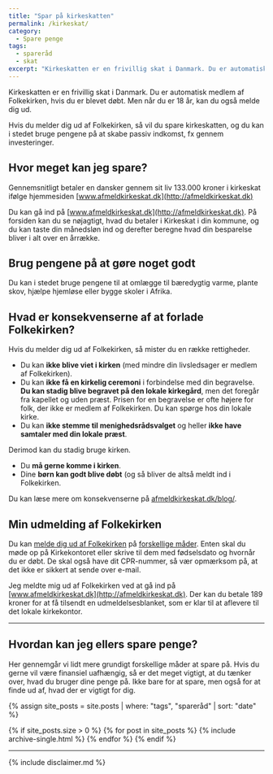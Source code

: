 ```yaml
---
title: "Spar på kirkeskatten"
permalink: /kirkeskat/
category:
  - Spare penge
tags:
  - spareråd
  - skat
excerpt: "Kirkeskatten er en frivillig skat i Danmark. Du er automatisk medlem af Folkekirken, hvis du er blevet døbt. Men når du er 18 år, kan du også melde dig ud. "
---
```


Kirkeskatten er en frivillig skat i Danmark. Du er automatisk medlem af Folkekirken, hvis du er blevet døbt. Men når du er 18 år, kan du også melde dig ud. 

Hvis du melder dig ud af Folkekirken, så vil du spare kirkeskatten, og du kan i stedet bruge pengene på at skabe passiv indkomst, fx gennem investeringer.

## Hvor meget kan jeg spare?

Gennemsnitligt betaler en dansker gennem sit liv 133.000 kroner i kirkeskat ifølge hjemmesiden [www.afmeldkirkeskat.dk](http://afmeldkirkeskat.dk)

Du kan gå ind på [www.afmeldkirkeskat.dk](http://afmeldkirkeskat.dk). På forsiden kan du se nøjagtigt, hvad du betaler i Kirkeskat i din kommune, og du kan taste din månedsløn ind og derefter beregne hvad din besparelse bliver i alt over en årrække.

## Brug pengene på at gøre noget godt

Du kan i stedet bruge pengene til at omlægge til bæredygtig varme, plante skov, hjælpe hjemløse eller bygge skoler i Afrika.

## Hvad er konsekvenserne af at forlade Folkekirken?

Hvis du melder dig ud af Folkekirken, så mister du en række rettigheder.

- Du kan **ikke blive viet i kirken** (med mindre din livsledsager er medlem af Folkekirken).
- Du kan **ikke få en kirkelig ceremoni** i forbindelse med din begravelse. **Du kan stadig blive begravet på den lokale kirkegård**, men det foregår fra kapellet og uden præst. Prisen for en begravelse er ofte højere for folk, der ikke er medlem af Folkekirken. Du kan spørge hos din lokale kirke.
- Du kan **ikke stemme til menighedsrådsvalget** og heller **ikke have samtaler med din lokale præst**.

Derimod kan du stadig bruge kirken.

- Du **må gerne komme i kirken**.
- Dine **børn kan godt blive døbt** (og så bliver de altså meldt ind i Folkekirken.

Du kan læse mere om konsekvenserne på [afmeldkirkeskat.dk/blog/](https://afmeldkirkeskat.dk/blog/).

## Min udmelding af Folkekirken

Du kan [melde dig ud af Folkekirken](https://www.borger.dk/samfund-og-rettigheder/Medlemskab-af-folkekirken) på [forskellige måder](https://www.folkekirken.dk/om-folkekirken/medlemskab). Enten skal du møde op på Kirkekontoret eller skrive til dem med fødselsdato og hvornår du er døbt. De skal også have dit CPR-nummer, så vær opmærksom på, at det ikke er sikkert at sende over e-mail.

Jeg meldte mig ud af Folkekirken ved at gå ind på [www.afmeldkirkeskat.dk](http://afmeldkirkeskat.dk). Der kan du betale 189 kroner for at få tilsendt en udmeldelsesblanket, som er klar til at aflevere til det lokale kirkekontor.

***

## Hvordan kan jeg ellers spare penge?

Her gennemgår vi lidt mere grundigt forskellige måder at spare på. Hvis du gerne vil være finansiel uafhængig, så er det meget vigtigt, at du tænker over, hvad du bruger dine penge på. Ikke bare for at spare, men også for at finde ud af, hvad der er vigtigt for dig.

{% assign site_posts = site.posts | where: "tags", "spareråd" | sort: "date" %}

{% if site_posts.size > 0 %}
  {% for post in site_posts %}
    {% include archive-single.html %}
  {% endfor %}
{% endif %}

***

{% include disclaimer.md %}
